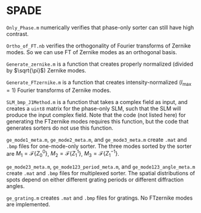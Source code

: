 # SPADE
`Only_Phase.m` numerically verifies that phase-only sorter can still have high contrast.

`Ortho_of_FT.nb` verifies the orthogonality of Fourier transforms of Zernike modes. So we can use FT of Zernike modes as an orthogonal basis.

`Generate_zernike.m` is a function that creates properly normalized (divided by $\sqrt{\pi}$) Zernike modes.

`Generate_FTzernike.m` is a function that creates intensity-normalized ($I_{\mathrm{max}}=1$) Fourier transforms of Zernike modes.

`SLM_bmp_J1Method.m` is a function that takes a complex field as input, and creates a `uint8` matrix for the phase-only SLM, such that the SLM will produce the input complex field. Note that the code (not listed here) for generating the FTzernike modes requires this function, but the code that generates sorters do not use this function.

`ge_mode1_meta.m`, `ge_mode2_meta.m`, and `ge_mode3_meta.m` create `.mat` and `.bmp` files for one-mode-only sorter. The three modes sorted by the sorter are $`M_1=\mathcal{F}\{Z^0_0\}`$, $`M_2=\mathcal{F}\{Z^1_1\}`$, $`M_3=\mathcal{F}\{ Z^{-1}_1\}`$.

`ge_mode23_meta.m`, `ge_mode123_period_meta.m`, and `ge_mode123_angle_meta.m` create `.mat` and `.bmp` files for multiplexed sorter. The spatial distributions of spots depend on either different grating periods or different diffraction angles.

`ge_grating.m` creates `.mat` and `.bmp` files for gratings. No FTzernike modes are implemented.
